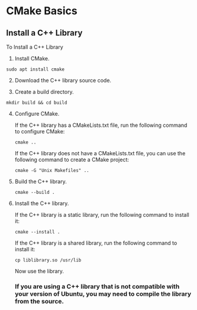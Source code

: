 # CMake Basics
<h2>Install a C++ Library</h2>

To Install a C++ Library

1. Install CMake.

<code>sudo apt install cmake</code>

2. Download the C++ library source code.

3. Create a build directory.

<code>mkdir build && cd build</code>

4. Configure CMake.

   If the C++ library has a CMakeLists.txt file, run the following command to configure CMake:

   <code>cmake .. </code>

   If the C++ library does not have a CMakeLists.txt file, you can use the following command to create a CMake project:

   <code>cmake -G "Unix Makefiles" .. </code>

5. Build the C++ library.
  
   <code>cmake --build . </code>

6. Install the C++ library.
  
   If the C++ library is a static library, run the following command to install it:

   <code>cmake --install . </code>

   If the C++ library is a shared library, run the following command to install it:

   <code>cp liblibrary.so /usr/lib</code>


   Now use the library.

   <h3>If you are using a C++ library that is not compatible with your version of Ubuntu, you may need to compile the library from the source.</h3>
